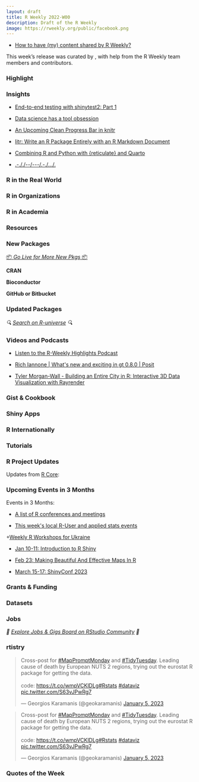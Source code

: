 ```yaml
---
layout: draft
title: R Weekly 2022-W00
description: Draft of the R Weekly
image: https://rweekly.org/public/facebook.png
---
```



+ [How to have (my) content shared by R Weekly?](https://github.com/rweekly/rweekly.org#how-to-have-my-content-shared-by-r-weekly)

This week’s release was curated by [](), with help from the R Weekly team members and contributors.



###  Highlight



### Insights

+ [End-to-end testing with shinytest2: Part 1](https://www.jumpingrivers.com/blog/end-to-end-testing-shinytest2-part-1/)

+ [Data science has a tool obsession](https://counting.substack.com/p/data-science-has-a-tool-obsession?utm_source=profile&utm_medium=reader2)

+ [An Upcoming Clean Progress Bar in knitr](https://yihui.org/en/2023/01/knitr-progress-bar/)

+ [litr: Write an R Package Entirely with an R Markdown Document](https://yihui.org/en/2023/01/litr-package/)

+ [Combining R and Python with {reticulate} and Quarto](https://nrennie.rbind.io/blog/combining-r-and-python-with-reticulate-and-quarto/)

+ [.-././--/---/.-./.../.](https://www.rostrum.blog/2023/01/06/remorse/)

### R in the Real World



###  R in Organizations



###  R in Academia



###  Resources



###  New Packages

<p class="added-hostname"><a href="https://rweekly.org/live" target="_blank" class="externalLink">📦 <i>Go Live for More New Pkgs</i> 📦</a></p>


**CRAN**



**Bioconductor**



**GitHub or Bitbucket**



### Updated Packages

<i>🔍 [Search on R-universe](https://r-universe.dev/search/) 🔍</i>

###  Videos and Podcasts

* [Listen to the R-Weekly Highlights Podcast](https://rweekly.fireside.fm/)

+ [Rich Iannone | What's new and exciting in gt 0.8.0 | Posit](https://www.youtube.com/watch?v=5bVVX7mzOk8)

+ [Tyler Morgan-Wall - Building an Entire City in R: Interactive 3D Data Visualization with Rayrender](https://www.youtube.com/watch?v=8NV5MxcaWR4)

### Gist & Cookbook



### Shiny Apps



### R Internationally



###  Tutorials



<!--<div class="post-more-begin></div><div class="post-more-end"></div>-->

###  R Project Updates

Updates from [R Core](http://developer.r-project.org/blosxom.cgi/R-devel/NEWS):


###  Upcoming Events in 3 Months

Events in 3 Months:


+ [A list of R conferences and meetings](https://jumpingrivers.github.io/meetingsR/events.html)

+ [This week's local R-User and applied stats events](https://community.rstudio.com/c/irl)

+[Weekly R Workshops for Ukraine](https://sites.google.com/view/dariia-mykhailyshyna/main/r-workshops-for-ukraine)

+ [Jan 10-11: Introduction to R Shiny](https://www.physalia-courses.org/courses-workshops/shiny/)

+ [Feb 23: Making Beautiful And Effective Maps In R](https://www.prstatistics.com/course/making-beautiful-and-effective-maps-in-r-mapr04/)

+ [March 15-17: ShinyConf 2023](https://shinyconf.appsilon.com/registration/?utm_medium=social&utm_source=twitter&utm_campaign=register-sm)

### Grants & Funding


### Datasets


### Jobs

<i>💼 [Explore Jobs & Gigs Board on RStudio Community](https://community.rstudio.com/c/jobs/) 💼</i>

###  rtistry

<blockquote class="twitter-tweet"><p lang="en" dir="ltr">Cross-post for <a href="https://twitter.com/hashtag/MapPromptMonday?src=hash&amp;ref_src=twsrc%5Etfw">#MapPromptMonday</a> and <a href="https://twitter.com/hashtag/TidyTuesday?src=hash&amp;ref_src=twsrc%5Etfw">#TidyTuesday</a>. Leading cause of death by European NUTS 2 regions, trying out the eurostat R package for getting the data.<br><br>code: <a href="https://t.co/wmpVCKlDLg">https://t.co/wmpVCKlDLg</a><a href="https://twitter.com/hashtag/Rstats?src=hash&amp;ref_src=twsrc%5Etfw">#Rstats</a> <a href="https://twitter.com/hashtag/dataviz?src=hash&amp;ref_src=twsrc%5Etfw">#dataviz</a> <a href="https://t.co/S63vJPwRg7">pic.twitter.com/S63vJPwRg7</a></p>&mdash; Georgios Karamanis (@geokaramanis) <a href="https://twitter.com/geokaramanis/status/1611052804109635584?ref_src=twsrc%5Etfw">January 5, 2023</a></blockquote> <script async src="https://platform.twitter.com/widgets.js" charset="utf-8"></script>

<blockquote class="twitter-tweet"><p lang="en" dir="ltr">Cross-post for <a href="https://twitter.com/hashtag/MapPromptMonday?src=hash&amp;ref_src=twsrc%5Etfw">#MapPromptMonday</a> and <a href="https://twitter.com/hashtag/TidyTuesday?src=hash&amp;ref_src=twsrc%5Etfw">#TidyTuesday</a>. Leading cause of death by European NUTS 2 regions, trying out the eurostat R package for getting the data.<br><br>code: <a href="https://t.co/wmpVCKlDLg">https://t.co/wmpVCKlDLg</a><a href="https://twitter.com/hashtag/Rstats?src=hash&amp;ref_src=twsrc%5Etfw">#Rstats</a> <a href="https://twitter.com/hashtag/dataviz?src=hash&amp;ref_src=twsrc%5Etfw">#dataviz</a> <a href="https://t.co/S63vJPwRg7">pic.twitter.com/S63vJPwRg7</a></p>&mdash; Georgios Karamanis (@geokaramanis) <a href="https://twitter.com/geokaramanis/status/1611052804109635584?ref_src=twsrc%5Etfw">January 5, 2023</a></blockquote> <script async src="https://platform.twitter.com/widgets.js" charset="utf-8"></script>


###  Quotes of the Week
